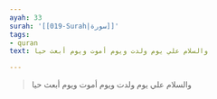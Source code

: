 ```yaml
---
ayah: 33
surah: '[[019-Surah|سورة]]'
tags:
- quran
text: والسلام علي يوم ولدت ويوم أموت ويوم أبعث حيا

---
```

> والسلام علي يوم ولدت ويوم أموت ويوم أبعث حيا
